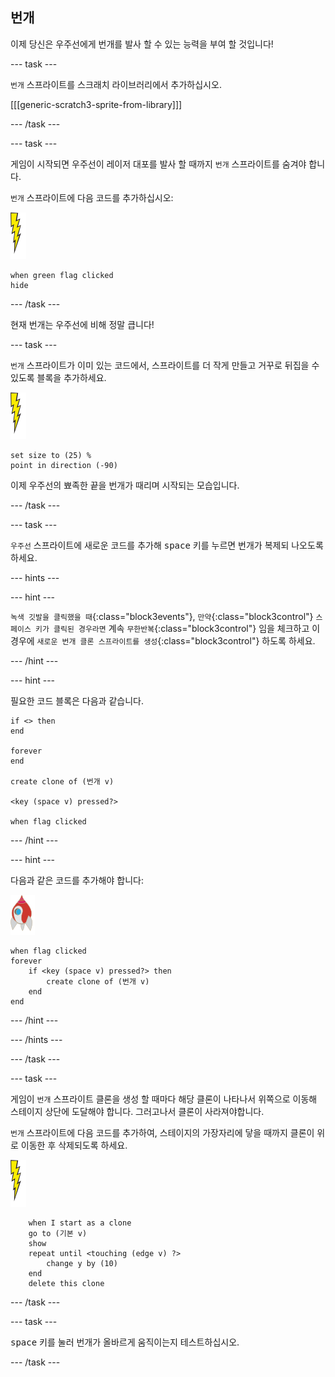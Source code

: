 ## 번개

이제 당신은 우주선에게 번개를 발사 할 수 있는 능력을 부여 할 것입니다!

--- task ---

`번개` 스프라이트를 스크래치 라이브러리에서 추가하십시오.

[[[generic-scratch3-sprite-from-library]]]

--- /task ---

--- task ---

게임이 시작되면 우주선이 레이저 대포를 발사 할 때까지 `번개` 스프라이트를 숨겨야 합니다.

`번개` 스프라이트에 다음 코드를 추가하십시오:

![번개 스프라이트](images/lightning-sprite.png)

```blocks3
when green flag clicked
hide
```

--- /task ---

현재 번개는 우주선에 비해 정말 큽니다!

--- task ---

`번개` 스프라이트가 이미 있는 코드에서, 스프라이트를 더 작게 만들고 거꾸로 뒤집을 수 있도록 블록을 추가하세요.

![번개 스프라이트](images/lightning-sprite.png)

```blocks3
set size to (25) %
point in direction (-90)
```

이제 우주선의 뾰족한 끝을 번개가 때리며 시작되는 모습입니다.

--- /task ---

--- task ---

`우주선` 스프라이트에 새로운 코드를 추가해 <kbd>space</kbd> 키를 누르면 번개가 복제되 나오도록 하세요.

--- hints ---


--- hint ---

`녹색 깃발을 클릭했을 때`{:class="block3events"}, `만약`{:class="block3control"} `스페이스 키가 클릭된 경우라면` 계속 `무한반복`{:class="block3control"} 임을 체크하고 이 경우에 `새로운 번개 클론 스프라이트를 생성`{:class="block3control"} 하도록 하세요.

--- /hint ---

--- hint ---

필요한 코드 블록은 다음과 같습니다.

```blocks3
if <> then
end

forever
end

create clone of (번개 v)

<key (space v) pressed?>

when flag clicked
```

--- /hint ---

--- hint ---

다음과 같은 코드를 추가해야 합니다:

![로켓 스프라이트](images/rocket-sprite.png)

```blocks3
when flag clicked
forever
	if <key (space v) pressed?> then
		create clone of (번개 v)
	end
end
```

--- /hint ---

--- /hints ---

--- /task ---

--- task ---

게임이 `번개` 스프라이트 클론을 생성 할 때마다 해당 클론이 나타나서 위쪽으로 이동해 스테이지 상단에 도달해야 합니다. 그러고나서 클론이 사라져야합니다.

`번개` 스프라이트에 다음 코드를 추가하여, 스테이지의 가장자리에 닿을 때까지 클론이 위로 이동한 후 삭제되도록 하세요. 

![번개 스프라이트](images/lightning-sprite.png)

```blocks3
    when I start as a clone
	go to (기본 v)
    show
	repeat until <touching (edge v) ?>
		change y by (10)
	end
	delete this clone
```

--- /task ---

--- task ---

<kbd>space</kbd> 키를 눌러 번개가 올바르게 움직이는지 테스트하십시오.

--- /task ---